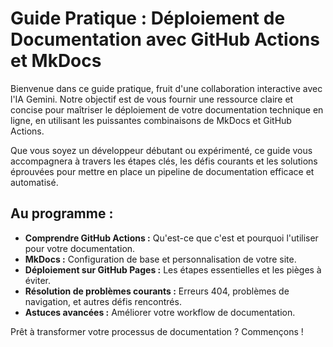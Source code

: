 # Guide Pratique : Déploiement de Documentation avec GitHub Actions et MkDocs

Bienvenue dans ce guide pratique, fruit d'une collaboration interactive avec l'IA Gemini. Notre objectif est de vous fournir une ressource claire et concise pour maîtriser le déploiement de votre documentation technique en ligne, en utilisant les puissantes combinaisons de MkDocs et GitHub Actions.

Que vous soyez un développeur débutant ou expérimenté, ce guide vous accompagnera à travers les étapes clés, les défis courants et les solutions éprouvées pour mettre en place un pipeline de documentation efficace et automatisé.

## Au programme :

*   **Comprendre GitHub Actions :** Qu'est-ce que c'est et pourquoi l'utiliser pour votre documentation.
*   **MkDocs :** Configuration de base et personnalisation de votre site.
*   **Déploiement sur GitHub Pages :** Les étapes essentielles et les pièges à éviter.
*   **Résolution de problèmes courants :** Erreurs 404, problèmes de navigation, et autres défis rencontrés.
*   **Astuces avancées :** Améliorer votre workflow de documentation.

Prêt à transformer votre processus de documentation ? Commençons !

